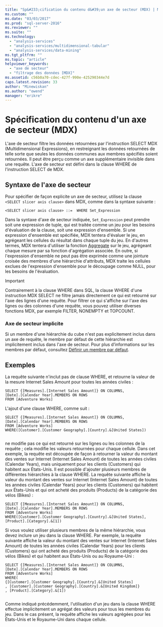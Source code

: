 ```yaml
---
title: "Sp&#233;cification du contenu d&#39;un axe de secteur (MDX) | Microsoft Docs"
ms.custom: ""
ms.date: "03/03/2017"
ms.prod: "sql-server-2016"
ms.reviewer: ""
ms.suite: ""
ms.technology: 
  - "analysis-services"
  - "analysis-services/multidimensional-tabular"
  - "analysis-services/data-mining"
ms.tgt_pltfrm: ""
ms.topic: "article"
helpviewer_keywords: 
  - "axe de secteur"
  - "filtrage des données [MDX]"
ms.assetid: c56b0a70-cdec-427f-990e-425290344e7d
caps.latest.revision: 33
author: "Minewiskan"
ms.author: "owend"
manager: "erikre"
---
```

# Sp&#233;cification du contenu d&#39;un axe de secteur (MDX)
  L'axe de secteur filtre les données retournées par l'instruction SELECT MDX (Multidimensional Expressions), en restreignant les données retournées de telle sorte que seules les données communes aux membres spécifiés soient retournées. Il peut être perçu comme un axe supplémentaire invisible dans une requête. L'axe de secteur est défini dans la clause WHERE de l'instruction SELECT de MDX.  
  
## Syntaxe de l'axe de secteur  
 Pour spécifier de façon explicite un axe de secteur, utilisez la clause `<SELECT slicer axis clause>` dans MDX, comme dans la syntaxe suivante :  
  
```  
<SELECT slicer axis clause> ::=  WHERE Set_Expression  
```  
  
 Dans la syntaxe d'axe de secteur indiquée, `Set_Expression` peut prendre soit une expression de tuple, qui est traitée comme un jeu pour les besoins d'évaluation de la clause, soit une expression d'ensemble. Si une expression d'ensemble est spécifiée, MDX tentera d'évaluer le jeu, en agrégeant les cellules du résultat dans chaque tuple du jeu. En d'autres termes, MDX tentera d'utiliser la fonction [Aggregate](../../../mdx/aggregate-mdx.md) sur le jeu, agrégeant chaque mesure par sa fonction d'agrégation associée. En outre, si l'expression d'ensemble ne peut pas être exprimée comme une jointure croisée des membres d'une hiérarchie d'attributs, MDX traite les cellules exclues de l'expression d'ensemble pour le découpage comme NULL, pour les besoins de l'évaluation.  
  
> [!IMPORTANT]  
>  Contrairement à la clause WHERE dans SQL, la clause WHERE d'une instruction MDX SELECT ne filtre jamais directement ce qui est retourné sur l'axe des lignes d'une requête. Pour filtrer ce qui s'affiche sur l'axe des lignes ou des colonnes d'une requête, vous pouvez utiliser diverses fonctions MDX, par exemple FILTER, NONEMPTY et TOPCOUNT.  
  
### Axe de secteur implicite  
 Si un membre d'une hiérarchie du cube n'est pas explicitement inclus dans un axe de requête, le membre par défaut de cette hiérarchie est implicitement inclus dans l'axe de secteur. Pour plus d’informations sur les membres par défaut, consultez [Définir un membre par défaut](../../../analysis-services/multidimensional-models/define-a-default-member.md).  
  
## Exemples  
 La requête suivante n'inclut pas de clause WHERE, et retourne la valeur de la mesure Internet Sales Amount pour toutes les années civiles :  
  
```  
SELECT {[Measures].[Internet Sales Amount]} ON COLUMNS,  
[Date].[Calendar Year].MEMBERS ON ROWS  
FROM [Adventure Works]  
```  
  
 L'ajout d'une clause WHERE, comme suit :  
  
```  
SELECT {[Measures].[Internet Sales Amount]} ON COLUMNS,  
[Date].[Calendar Year].MEMBERS ON ROWS  
FROM [Adventure Works]  
WHERE([Customer].[Customer Geography].[Country].&[United States])  
  
```  
  
 ne modifie pas ce qui est retourné sur les lignes ou les colonnes de la requête ; cela modifie les valeurs retournées pour chaque cellule. Dans cet exemple, la requête est découpée de façon à retourner la valeur du montant des ventes sur Internet (Internet Sales Amount) de toutes les années civiles (Calendar Years), mais uniquement pour les clients (Customers) qui habitent aux États-Unis. Il est possible d'ajouter plusieurs membres de différentes hiérarchies à la clause WHERE. La requête suivante affiche la valeur du montant des ventes sur Internet (Internet Sales Amount) de toutes les années civiles (Calendar Years) pour les clients (Customers) qui habitent aux États-Unis et qui ont acheté des produits (Products) de la catégorie des vélos (Bikes) :  
  
```  
SELECT {[Measures].[Internet Sales Amount]} ON COLUMNS,  
[Date].[Calendar Year].MEMBERS ON ROWS  
FROM [Adventure Works]  
WHERE([Customer].[Customer Geography].[Country].&[United States], [Product].[Category].&[1])  
```  
  
 Si vous voulez utiliser plusieurs membres de la même hiérarchie, vous devez inclure un jeu dans la clause WHERE. Par exemple, la requête suivante affiche la valeur du montant des ventes sur Internet (Internet Sales Amount) de toutes les années civiles (Calendar Years) pour les clients (Customers) qui ont acheté des produits (Products) de la catégorie des vélos (Bikes) et qui habitent aux États-Unis ou au Royaume-Uni :  
  
```  
SELECT {[Measures].[Internet Sales Amount]} ON COLUMNS,  
[Date].[Calendar Year].MEMBERS ON ROWS  
FROM [Adventure Works]  
WHERE(  
{[Customer].[Customer Geography].[Country].&[United States]  
, [Customer].[Customer Geography].[Country].&[United Kingdom]}  
, [Product].[Category].&[1])  
  
```  
  
 Comme indiqué précédemment, l'utilisation d'un jeu dans la clause WHERE effectue implicitement un agrégat des valeurs pour tous les membres du jeu. Dans le cas présent, la requête affiche les valeurs agrégées pour les États-Unis et le Royaume-Uni dans chaque cellule.  
  
  